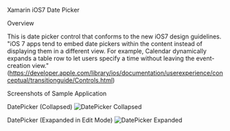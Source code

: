 Xamarin iOS7 Date Picker

Overview

This is date picker control that conforms to the new iOS7 design guidelines.  "iOS 7 apps tend to embed date pickers within the content instead of displaying them in a different view. For example, Calendar dynamically expands a table row to let users specify a time without leaving the event-creation view." (https://developer.apple.com/library/ios/documentation/userexperience/conceptual/transitionguide/Controls.html)

Screenshots of Sample Application

DatePicker (Collapsed)
![DatePicker Collapsed](screenshots/datepicker_closed.jpg "DatePicker Collapsed")

DatePicker (Exapanded in Edit Mode)
![DatePicker Expanded](screenshots/datepicker_expanded.jpg "DatePicker Expanded")
